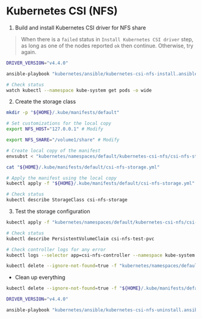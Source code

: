 # Kubernetes CSI (NFS)

1. Build and install Kubernetes CSI driver for NFS share

> When there is a `failed` status in `Install Kubernetes CSI driver` step, as long as one of the nodes reported `ok` then continue. Otherwise, try again.

```sh
DRIVER_VERSION="v4.4.0"

ansible-playbook "kubernetes/ansible/kubernetes-csi-nfs-install.ansible.yml" --extra-vars="driver_version=${DRIVER_VERSION}"

# Check status
watch kubectl --namespace kube-system get pods -o wide
```

2. Create the storage class

```sh
mkdir -p "${HOME}/.kube/manifests/default"

# Set customizations for the local copy
export NFS_HOST="127.0.0.1" # Modify

export NFS_SHARE="/volume1/share" # Modify

# Create local copy of the manifest
envsubst < "kubernetes/namespaces/default/kubernetes-csi-nfs/csi-nfs-storage.yml" > "${HOME}/.kube/manifests/default/csi-nfs-storage.yml"

cat "${HOME}/.kube/manifests/default/csi-nfs-storage.yml"

# Apply the manifest using the local copy
kubectl apply -f "${HOME}/.kube/manifests/default/csi-nfs-storage.yml"

# Check status
kubectl describe StorageClass csi-nfs-storage
```

3. Test the storage configuration

```sh
kubectl apply -f "kubernetes/namespaces/default/kubernetes-csi-nfs/csi-nfs-test-pvc.yml"

# Check status
kubectl describe PersistentVolumeClaim csi-nfs-test-pvc

# Check controller logs for any error
kubectl logs --selector app=csi-nfs-controller --namespace kube-system -c nfs

kubectl delete --ignore-not-found=true -f "kubernetes/namespaces/default/kubernetes-csi-nfs/csi-nfs-test-pvc.yml"
```

* Clean up everything

```sh
kubectl delete --ignore-not-found=true -f "${HOME}/.kube/manifests/default/csi-nfs-storage.yml"

DRIVER_VERSION="v4.4.0"

ansible-playbook "kubernetes/ansible/kubernetes-csi-nfs-uninstall.ansible.yml" --extra-vars="driver_version=${DRIVER_VERSION}"
```
